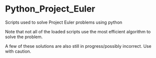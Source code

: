 Python_Project_Euler
====================

Scripts used to solve Project Euler problems using python

Note that not all of the loaded scripts use the most efficient algorithm to solve the problem.

A few of these solutions are also still in progress/possibly incorrect.  Use with caution.
